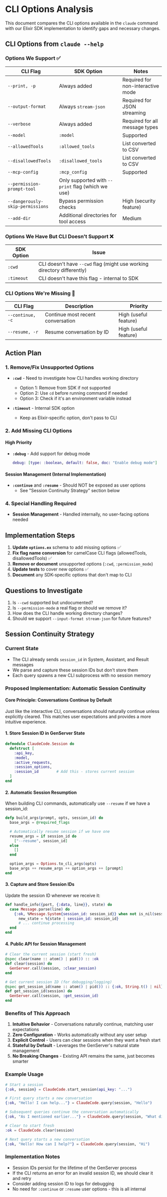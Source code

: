 # CLI Options Analysis

This document compares the CLI options available in the `claude` command with our Elixir SDK implementation to identify gaps and necessary changes.

## CLI Options from `claude --help`

### Options We Support ✅

| CLI Flag | SDK Option | Notes |
|----------|------------|-------|
| `--print, -p` | Always added | Required for non-interactive mode |
| `--output-format` | Always `stream-json` | Required for JSON streaming |
| `--verbose` | Always added | Required for all message types |
| `--model` | `:model` | Supported |
| `--allowedTools` | `:allowed_tools` | List converted to CSV |
| `--disallowedTools` | `:disallowed_tools` | List converted to CSV |
| `--mcp-config` | `:mcp_config` | Supported |
| `--permission-prompt-tool` | Only supported with `--print` flag (which we use) |
| `--dangerously-skip-permissions` | Bypass permission checks | High (security feature) |
| `--add-dir` | Additional directories for tool access | Medium |

### Options We Have But CLI Doesn't Support ❌

| SDK Option | Issue |
|------------|-------|
| `:cwd` | CLI doesn't have `--cwd` flag (might use working directory differently) |
| `:timeout` | CLI doesn't have this flag - internal to SDK |

### CLI Options We're Missing 🚧

| CLI Flag | Description | Priority |
|----------|-------------|----------|
| `--continue, -c` | Continue most recent conversation | High (useful feature) |
| `--resume, -r` | Resume conversation by ID | High (useful feature) |

## Action Plan

### 1. Remove/Fix Unsupported Options

- **`:cwd`** - Need to investigate how CLI handles working directory
  - Option 1: Remove from SDK if not supported
  - Option 2: Use `cd` before running command if needed
  - Option 3: Check if it's an environment variable instead

- **`:timeout`** - Internal SDK option
  - Keep as Elixir-specific option, don't pass to CLI

### 2. Add Missing CLI Options

#### High Priority
- **`:debug`** - Add support for debug mode
  ```elixir
  debug: [type: :boolean, default: false, doc: "Enable debug mode"]
  ```

#### Session Management (Internal Implementation)
- **`:continue`** and **`:resume`** - Should NOT be exposed as user options
  - See "Session Continuity Strategy" section below

### 4. Special Handling Required

- **Session Management** - Handled internally, no user-facing options needed

## Implementation Steps

1. **Update `options.ex`** schema to add missing options ✅
2. **Fix flag name conversion** for camelCase CLI flags (allowedTools, disallowedTools) ✅
3. **Remove or document** unsupported options (`:cwd`, `:permission_mode`)
4. **Update tests** to cover new options ✅
5. **Document** any SDK-specific options that don't map to CLI

## Questions to Investigate

1. Is `--cwd` supported but undocumented?
2. Is `--permission-mode` a real flag or should we remove it?
3. How does the CLI handle working directory changes?
4. Should we support `--input-format stream-json` for future features?

## Session Continuity Strategy

### Current State
- The CLI already sends `session_id` in System, Assistant, and Result messages
- We parse and capture these session IDs but don't store them
- Each query spawns a new CLI subprocess with no session memory

### Proposed Implementation: Automatic Session Continuity

#### Core Principle: Conversations Continue by Default
Just like the interactive CLI, conversations should naturally continue unless explicitly cleared. This matches user expectations and provides a more intuitive experience.

#### 1. Store Session ID in GenServer State
```elixir
defmodule ClaudeCode.Session do
  defstruct [
    :api_key,
    :model,
    :active_requests,
    :session_options,
    :session_id        # Add this - stores current session
  ]
end
```

#### 2. Automatic Session Resumption
When building CLI commands, automatically use `--resume` if we have a session_id:
```elixir
defp build_args(prompt, opts, session_id) do
  base_args = @required_flags

  # Automatically resume session if we have one
  resume_args = if session_id do
    ["--resume", session_id]
  else
    []
  end

  option_args = Options.to_cli_args(opts)
  base_args ++ resume_args ++ option_args ++ [prompt]
end
```

#### 3. Capture and Store Session IDs
Update the session ID whenever we receive it:
```elixir
def handle_info({port, {:data, line}}, state) do
  case Message.parse(line) do
    {:ok, %Message.System{session_id: session_id}} when not is_nil(session_id) ->
      new_state = %{state | session_id: session_id}
      # ... continue processing
  end
end
```

#### 4. Public API for Session Management
```elixir
# Clear the current session (start fresh)
@spec clear(name :: atom() | pid()) :: :ok
def clear(session) do
  GenServer.call(session, :clear_session)
end

# Get current session ID (for debugging/logging)
@spec get_session_id(name :: atom() | pid()) :: {:ok, String.t() | nil}
def get_session_id(session) do
  GenServer.call(session, :get_session_id)
end
```

### Benefits of This Approach

1. **Intuitive Behavior** - Conversations naturally continue, matching user expectations
2. **Zero Configuration** - Works automatically without any user setup
3. **Explicit Control** - Users can clear sessions when they want a fresh start
4. **Stateful by Default** - Leverages the GenServer's natural state management
5. **No Breaking Changes** - Existing API remains the same, just becomes smarter

### Example Usage

```elixir
# Start a session
{:ok, session} = ClaudeCode.start_session(api_key: "...")

# First query starts a new conversation
{:ok, "Hello! I can help..."} = ClaudeCode.query(session, "Hello")

# Subsequent queries continue the conversation automatically
{:ok, "As I mentioned earlier..."} = ClaudeCode.query(session, "What did you say?")

# Clear to start fresh
:ok = ClaudeCode.clear(session)

# Next query starts a new conversation
{:ok, "Hello! How can I help?"} = ClaudeCode.query(session, "Hi")
```

### Implementation Notes

- Session IDs persist for the lifetime of the GenServer process
- If the CLI returns an error for an invalid session ID, we should clear it and retry
- Consider adding session ID to logs for debugging
- No need for `:continue` or `:resume` user options - this is all internal

